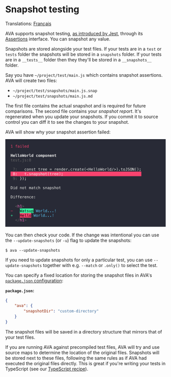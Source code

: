# Snapshot testing

Translations: [Français](https://github.com/avajs/ava-docs/blob/main/fr_FR/docs/04-snapshot-testing.md)

AVA supports snapshot testing, [as introduced by Jest](https://facebook.github.io/jest/docs/snapshot-testing.html), through its [Assertions](./03-assertions.md) interface. You can snapshot any value.

Snapshots are stored alongside your test files. If your tests are in a `test` or `tests` folder the snapshots will be stored in a `snapshots` folder. If your tests are in a `__tests__` folder then they they'll be stored in a `__snapshots__` folder.

Say you have `~/project/test/main.js` which contains snapshot assertions. AVA will create two files:

* `~/project/test/snapshots/main.js.snap`
* `~/project/test/snapshots/main.js.md`

The first file contains the actual snapshot and is required for future comparisons. The second file contains your *snapshot report*. It's regenerated when you update your snapshots. If you commit it to source control you can diff it to see the changes to your snapshot.

AVA will show why your snapshot assertion failed:

<img src="../media/snapshot-testing.png" width="1048">

You can then check your code. If the change was intentional you can use the `--update-snapshots` (or `-u`) flag to update the snapshots:

```console
$ ava --update-snapshots
```

If you need to update snapshots for only a particular test, you can use `--update-snapshots` together with e.g. `--match` or `.only()` to select the test.

You can specify a fixed location for storing the snapshot files in AVA's [`package.json` configuration](./06-configuration.md):

**`package.json`:**

```json
{
	"ava": {
		"snapshotDir": "custom-directory"
	}
}
```

The snapshot files will be saved in a directory structure that mirrors that of your test files.

If you are running AVA against precompiled test files, AVA will try and use source maps to determine the location of the original files. Snapshots will be stored next to these files, following the same rules as if AVA had executed the original files directly. This is great if you're writing your tests in TypeScript (see our [TypeScript recipe](./recipes/typescript.md)).
